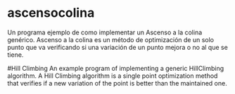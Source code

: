 # ascensocolina
Un programa ejemplo de como implementar un Ascenso a la colina genérico. Ascenso a la colina es un método de optimización de un solo punto que va verificando si una variación de un punto mejora o no al que se tiene.

#Hill Climbing
An example program of implementing a generic HillClimbing algorithm. A Hill Climbing algorithm is a single point optimization method  that verifies if a new variation of the point is better than the maintained one.
